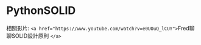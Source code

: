 # PythonSOLID

相關影片:
`<a href="https://www.youtube.com/watch?v=e0UOuQ_lCUY">`Fred聊聊SOLID設計原則 `</a>`
